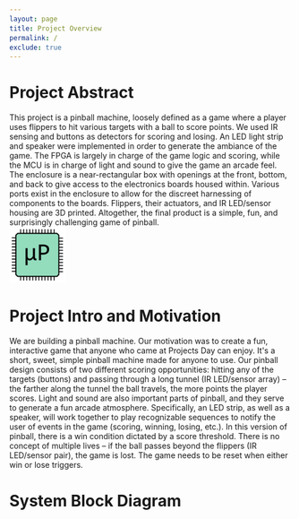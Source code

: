 ```yaml
---
layout: page
title: Project Overview
permalink: /
exclude: true
---
```


# Project Abstract

<div>
  This project is a pinball machine, loosely defined as a game where a player uses flippers to hit various targets with a ball to score points. We used IR sensing and buttons as detectors for scoring and losing. An LED light strip and speaker were implemented in order to generate the ambiance of the game. The FPGA is largely in charge of the game logic and scoring, while the MCU is in charge of light and sound to give the game an arcade feel. The enclosure is a near-rectangular box with openings at the front, bottom, and back to give access to the electronics boards housed within. Various ports exist in the enclosure to allow for the discreet harnessing of components to the boards. Flippers, their actuators, and IR LED/sensor housing are 3D printed. Altogether, the final product is a simple, fun, and surprisingly challenging game of pinball.
</div>

<div style="text-align: left">
  <img src="./assets/img/Logo.png" alt="logo" width="100" />
</div>


# Project Intro and Motivation
<div>
  We are building a pinball machine. Our motivation was to create a fun, interactive game that anyone who came at Projects Day can enjoy. It's a short, sweet, simple pinball machine made for anyone to use. Our pinball design consists of two different scoring opportunities: hitting any of the targets (buttons) and passing through a long tunnel (IR LED/sensor array) – the farther along the tunnel the ball travels, the more points the player scores. Light and sound are also important parts of pinball, and they serve to generate a fun arcade atmosphere. Specifically, an LED strip, as well as a speaker, will work together to play recognizable sequences to notify the user of events in the game (scoring, winning, losing, etc.). 
In this version of pinball, there is a win condition dictated by a score threshold. There is no concept of multiple lives – if the ball passes beyond the flippers (IR LED/sensor pair), the game is lost. The game needs to be reset when either win or lose triggers. 
</div>


# System Block Diagram
